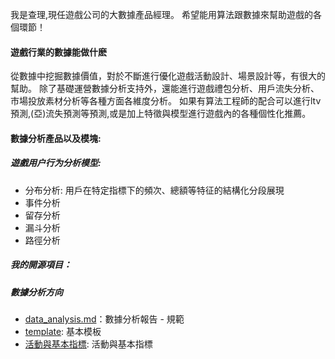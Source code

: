  我是查理,現任遊戲公司的大數據產品經理。
 希望能用算法跟數據來幫助遊戲的各個環節！
 
#### 遊戲行業的數據能做什麽
從數據中挖掘數據價值，對於不斷進行優化遊戲活動設計、場景設計等，有很大的幫助。
除了基礎運營數據分析支持外，還能進行遊戲禮包分析、用戶流失分析、市場投放素材分析等各種方面各維度分析。
如果有算法工程師的配合可以進行ltv預測,(亞)流失預測等預測,或是加上特徵與模型進行遊戲內的各種個性化推薦。

#### 數據分析產品以及模塊:
##### 遊戲用户行为分析模型:
* 分布分析: 用戶在特定指標下的頻次、總額等特征的結構化分段展現
* 事件分析
* 留存分析
* 漏斗分析
* 路徑分析


##### 我的開源項目：
##### 數據分析方向
* [data_analysis.md](https://github.com/charliefanfan/data-analysis/blob/main/data_analysis)：數據分析報告 - 規範
* [template](https://github.com/charliefanfan/data-analysis/blob/main/templat): 基本模板
* [活動與基本指標](https://github.com/charliefanfan/data-analysis/blob/main/%E6%B4%BB%E5%8B%95%E8%88%87%E5%9F%BA%E6%9C%AC%E6%8C%87%E6%A8%): 活動與基本指標
